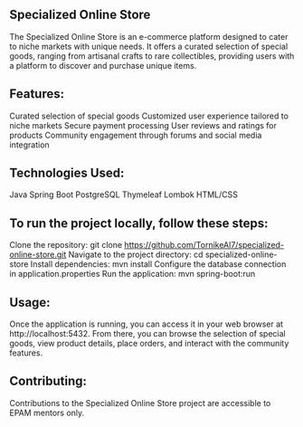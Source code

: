 Specialized Online Store
------------------------

The Specialized Online Store is an e-commerce platform designed to cater to niche markets with unique needs. It offers a curated selection of special goods, ranging from artisanal crafts to rare collectibles, providing users with a platform to discover and purchase unique items.

Features:
---------
Curated selection of special goods
Customized user experience tailored to niche markets
Secure payment processing
User reviews and ratings for products
Community engagement through forums and social media integration


Technologies Used:
------------------
Java
Spring Boot
PostgreSQL
Thymeleaf
Lombok
HTML/CSS

To run the project locally, follow these steps:
-----------------------------------------------

Clone the repository: git clone https://github.com/TornikeAl7/specialized-online-store.git
Navigate to the project directory: cd specialized-online-store
Install dependencies: mvn install
Configure the database connection in application.properties
Run the application: mvn spring-boot:run


Usage:
------
Once the application is running, you can access it in your web browser at http://localhost:5432. From there, you can browse the selection of special goods, view product details, place orders, and interact with the community features.

Contributing:
-------------
Contributions to the Specialized Online Store project are accessible to EPAM mentors only. 
